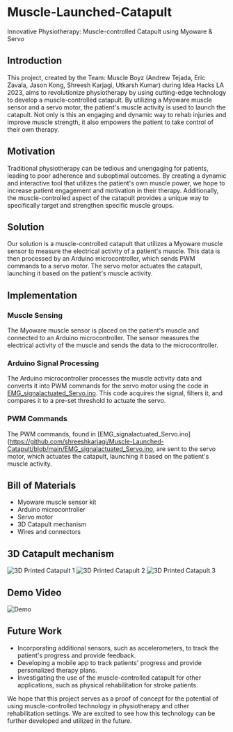# Muscle-Launched-Catapult
Innovative Physiotherapy: Muscle-controlled Catapult using Myoware &amp; Servo


## Introduction

This project, created by the Team: Muscle Boyz (Andrew Tejada, Eric Zavala, Jason Kong, Shreesh Karjagi, Utkarsh Kumar) during Idea Hacks LA 2023, aims to revolutionize physiotherapy by using cutting-edge technology to develop a muscle-controlled catapult. By utilizing a Myoware muscle sensor and a servo motor, the patient's muscle activity is used to launch the catapult. Not only is this an engaging and dynamic way to rehab injuries and improve muscle strength, it also empowers the patient to take control of their own therapy.

## Motivation

Traditional physiotherapy can be tedious and unengaging for patients, leading to poor adherence and suboptimal outcomes. By creating a dynamic and interactive tool that utilizes the patient's own muscle power, we hope to increase patient engagement and motivation in their therapy. Additionally, the muscle-controlled aspect of the catapult provides a unique way to specifically target and strengthen specific muscle groups.

## Solution

Our solution is a muscle-controlled catapult that utilizes a Myoware muscle sensor to measure the electrical activity of a patient's muscle. This data is then processed by an Arduino microcontroller, which sends PWM commands to a servo motor. The servo motor actuates the catapult, launching it based on the patient's muscle activity.

## Implementation

### Muscle Sensing
The Myoware muscle sensor is placed on the patient's muscle and connected to an Arduino microcontroller. The sensor measures the electrical activity of the muscle and sends the data to the microcontroller.

### Arduino Signal Processing
The Arduino microcontroller processes the muscle activity data and converts it into PWM commands for the servo motor using the code in [EMG_signalactuated_Servo.ino](https://github.com/shreeshkarjagi/Muscle-Launched-Catapult/blob/main/EMG_signalactuated_Servo.ino). This code acquires the signal, filters it, and compares it to a pre-set threshold to actuate the servo.


### PWM Commands
The PWM commands, found in [EMG_signalactuated_Servo.ino](https://github.com/shreeshkarjagi/Muscle-Launched-Catapult/blob/main/EMG_signalactuated_Servo.ino, are sent to the servo motor, which actuates the catapult, launching it based on the patient's muscle activity.

## Bill of Materials

- Myoware muscle sensor kit
- Arduino microcontroller
- Servo motor
- 3D Catapult mechanism
- Wires and connectors

## 3D Catapult mechanism

![3D Printed Catapult 1](https://github.com/shreeshkarjagi/Muscle-Launched-Catapult/blob/main/Catapult_3Dprint1.jpg)
![3D Printed Catapult 2](https://github.com/shreeshkarjagi/Muscle-Launched-Catapult/blob/main/Catapult_3Dprint2.jpg)
![3D Printed Catapult 3](https://github.com/shreeshkarjagi/Muscle-Launched-Catapult/blob/main/Catapult_3Dprint3.jpg)

## Demo Video

![Demo]([https://github.com/shreeshkarjagi/Muscle-Launched-Catapult/blob/main/Catapult_3Dprint3.jpg](https://github.com/shreeshkarjagi/Muscle-Launched-Catapult/blob/main/Demo.mov))

## Future Work

- Incorporating additional sensors, such as accelerometers, to track the patient's progress and provide feedback.
- Developing a mobile app to track patients' progress and provide personalized therapy plans.
- Investigating the use of the muscle-controlled catapult for other applications, such as physical rehabilitation for stroke patients.

We hope that this project serves as a proof of concept for the potential of using muscle-controlled technology in physiotherapy and other rehabilitation settings. We are excited to see how this technology can be further developed and utilized in the future.

